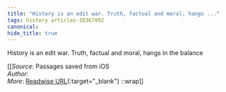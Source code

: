 ```yaml
---
title: "History is an edit war. Truth, factual and moral, hangs ..."
tags: history articles-10367892
canonical: 
hide_title: true
---
```


History is an edit war. Truth, factual and moral, hangs in the balance


[[_Source_: Passages saved from iOS<br>
_Author_: <br>
_More_: [Readwise URL](https://readwise.io/open/225829799){:target="_blank"}
::wrap]]